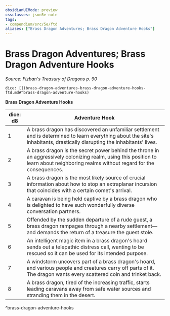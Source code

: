 ```yaml
---
obsidianUIMode: preview
cssclasses: json5e-note
tags:
- compendium/src/5e/ftd
aliases: ["Brass Dragon Adventures; Brass Dragon Adventure Hooks"]
---
```

# Brass Dragon Adventures; Brass Dragon Adventure Hooks
*Source: Fizban's Treasury of Dragons p. 90* 

`dice: [](brass-dragon-adventures-brass-dragon-adventure-hooks-ftd.md#^brass-dragon-adventure-hooks)`

**Brass Dragon Adventure Hooks**

| dice: d8 | Adventure Hook |
|----------|----------------|
| 1 | A brass dragon has discovered an unfamiliar settlement and is determined to learn everything about the site's inhabitants, drastically disrupting the inhabitants' lives. |
| 2 | A brass dragon is the secret power behind the throne in an aggressively colonizing realm, using this position to learn about neighboring realms without regard for the consequences. |
| 3 | A brass dragon is the most likely source of crucial information about how to stop an extraplanar incursion that coincides with a certain comet's arrival. |
| 4 | A caravan is being held captive by a brass dragon who is delighted to have such wonderfully diverse conversation partners. |
| 5 | Offended by the sudden departure of a rude guest, a brass dragon rampages through a nearby settlement—and demands the return of a treasure the guest stole. |
| 6 | An intelligent magic item in a brass dragon's hoard sends out a telepathic distress call, wanting to be rescued so it can be used for its intended purpose. |
| 7 | A windstorm uncovers part of a brass dragon's hoard, and various people and creatures carry off parts of it. The dragon wants every scattered coin and trinket back. |
| 8 | A brass dragon, tired of the increasing traffic, starts leading caravans away from safe water sources and stranding them in the desert. |
^brass-dragon-adventure-hooks